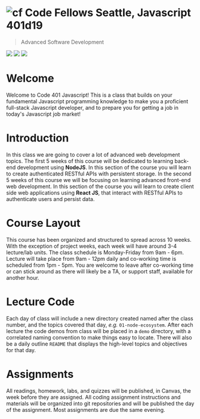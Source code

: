 ![cf](http://i.imgur.com/7v5ASc8.png) Code Fellows Seattle, Javascript 401d19
=====================================
> Advanced Software Development  

[![](https://img.shields.io/badge/canvas-401d19-blue.svg)](https://canvas.instructure.com/courses/1246332)
[![](https://img.shields.io/badge/labs-401d19-yellow.svg)](https://github.com/codefellows-seattle-javascript-401d19)
[![](https://img.shields.io/badge/slack-401d19-orange.svg)](https://codefellows.slack.com/messages/C82U3A04X/)

# Welcome

Welcome to Code 401 Javascript! This is a class that builds on your fundamental Javascript programming knowledge to make you a proficient full-stack Javascript developer, and to prepare you for getting a job in today's Javascript job market!

# Introduction
In this class we are going to cover a lot of advanced web development topics. The first 5 weeks of this course will be dedicated to learning back-end development using **NodeJS**. In this section of the course you will learn to create authenticated RESTful APIs with persistent storage. In the second 5 weeks of this course we will be focusing on learning advanced front-end web development. In this section of the course you will learn to create client side web applications using **React JS**, that interact with RESTful APIs to authenticate users and persist data.

# Course Layout
This course has been organized and structured to spread across 10 weeks. With the exception of project weeks, each week will have around 3-4 lecture/lab units. The class schedule is Monday-Friday from 9am - 6pm. Lecture will take place from 9am - 12pm daily and co-working time is scheduled from 1pm - 5pm.  You are welcome to leave after co-working time or can stick around as there will likely be a TA, or support staff, available for another hour.

# Lecture Code
Each day of class will include a new directory created named after the class number, and the topics covered that day, _e.g._ `01-node-ecosystem`.  After each lecture the code demos from class will be placed in a `demo` directory, with a correlated naming convention to make things easy to locate.  There will also be a daily outline `README` that displays the high-level topics and objectives for that day.

# Assignments
All readings, homework, labs, and quizzes will be published, in Canvas, the week before they are assigned. All coding assignment instructions and materials will be organized into git repositories and will be published the day of the assignment.  Most assignments are due the same evening.
